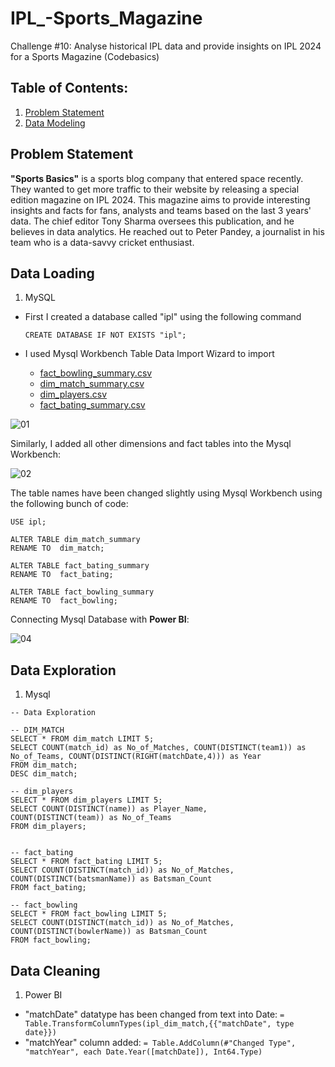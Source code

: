 # IPL_-Sports_Magazine
Challenge #10: Analyse historical IPL data and provide insights on IPL 2024 for a Sports Magazine (Codebasics)
## Table of Contents:
1. [Problem Statement](https://github.com/pb319/IPL_Sports_Magazine/edit/main/README.md#problem-statement)
2. [Data Modeling](https://github.com/pb319/IPL_Sports_Magazine?tab=readme-ov-file#data-loading)

## Problem Statement
**"Sports Basics"** is a sports blog company that entered space recently. They
wanted to get more traffic to their website by releasing a special edition magazine
on IPL 2024. This magazine aims to provide interesting insights and facts for
fans, analysts and teams based on the last 3 years' data.
The chief editor Tony Sharma oversees this publication, and he believes in data
analytics. He reached out to Peter Pandey, a journalist in his team who is a data-savvy cricket enthusiast.

## Data Loading
1. MySQL
- First I created a database called "ipl" using the following command

  ```CREATE DATABASE IF NOT EXISTS "ipl";```

- I used Mysql Workbench Table Data Import Wizard to import 
   - [fact_bowling_summary.csv](https://github.com/pb319/IPL_Sports_Magazine/files/14800053/fact_bowling_summary.csv)
   - [dim_match_summary.csv](https://github.com/pb319/IPL_Sports_Magazine/files/14800054/dim_match_summary.csv)
   - [dim_players.csv](https://github.com/pb319/IPL_Sports_Magazine/files/14800055/dim_players.csv)
   - [fact_bating_summary.csv](https://github.com/pb319/IPL_Sports_Magazine/files/14800056/fact_bating_summary.csv)

![01](https://github.com/pb319/IPL_Sports_Magazine/assets/66114329/2f5c505a-73e5-471b-8489-94c8c45a0b34)

Similarly, I added all other dimensions and fact tables into the Mysql Workbench:

  ![02](https://github.com/pb319/IPL_Sports_Magazine/assets/66114329/b3cd8eaf-1955-4840-88a6-707ba121d2f9)

The table names have been changed slightly using Mysql Workbench using the following bunch of code:
```
USE ipl;

ALTER TABLE dim_match_summary
RENAME TO  dim_match;

ALTER TABLE fact_bating_summary
RENAME TO  fact_bating;

ALTER TABLE fact_bowling_summary
RENAME TO  fact_bowling;
```
Connecting Mysql Database with **Power BI**:

  ![04](https://github.com/pb319/IPL_Sports_Magazine/assets/66114329/6b2ba598-1206-431c-b311-87f6a198571e)

## Data Exploration

1. Mysql

```
-- Data Exploration

-- DIM_MATCH
SELECT * FROM dim_match LIMIT 5;
SELECT COUNT(match_id) as No_of_Matches, COUNT(DISTINCT(team1)) as No_of_Teams, COUNT(DISTINCT(RIGHT(matchDate,4))) as Year
FROM dim_match;
DESC dim_match;

-- dim_players
SELECT * FROM dim_players LIMIT 5;
SELECT COUNT(DISTINCT(name)) as Player_Name,
COUNT(DISTINCT(team)) as No_of_Teams
FROM dim_players; 
 

-- fact_bating
SELECT * FROM fact_bating LIMIT 5;
SELECT COUNT(DISTINCT(match_id)) as No_of_Matches,
COUNT(DISTINCT(batsmanName)) as Batsman_Count
FROM fact_bating;

-- fact_bowling
SELECT * FROM fact_bowling LIMIT 5;
SELECT COUNT(DISTINCT(match_id)) as No_of_Matches,
COUNT(DISTINCT(bowlerName)) as Batsman_Count
FROM fact_bowling;

```

## Data Cleaning
1. Power BI

- "matchDate" datatype has been changed from text into Date:
   `= Table.TransformColumnTypes(ipl_dim_match,{{"matchDate", type date}})`
- "matchYear" column added:
  `= Table.AddColumn(#"Changed Type", "matchYear", each Date.Year([matchDate]), Int64.Type)`




